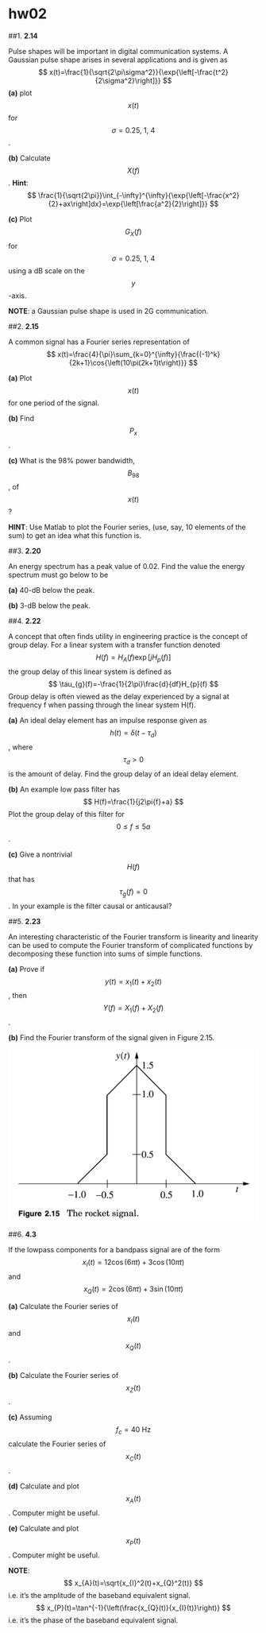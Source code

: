 # hw02

##1.
**2.14**

Pulse shapes will be important in digital communication systems.  A Gaussian pulse shape arises in several applications and is given as
$$
x(t)=\frac{1}{\sqrt{2\pi\sigma^2}}{\exp{\left[-\frac{t^2}{2\sigma^2}\right]}}
$$
**(a)** plot $$x(t)$$ for $$\sigma=0.25,\:1,\:4$$.

**(b)** Calculate $$X(f)$$.
**Hint**:
$$
\frac{1}{\sqrt{2\pi}}\int_{-\infty}^{\infty}{\exp{\left[-\frac{x^2}{2}+ax\right]dx}=\exp{\left[\frac{a^2}{2}\right]}}
$$

**(c)** Plot $$G_X(f)$$ for $$\sigma=0.25,\:1,\:4$$ using a dB scale on the $$y$$-axis.

**NOTE**:  a Gaussian pulse shape is used in 2G communication.


##2.
**2.15**

A common signal has a Fourier series representation of
$$
x(t)=\frac{4}{\pi}\sum_{k=0}^{\infty}{\frac{(-1)^k}{2k+1}\cos{\left(10\pi(2k+1)t\right)}}
$$

**(a)** Plot $$x(t)$$ for one period of the signal.

**(b)** Find $$P_x$$.

**(c)** What is the 98% power bandwidth, $$B_{98}$$, of $$x(t)$$?

**HINT**:  Use Matlab to plot the Fourier series, (use, say, 10 elements of the sum) to get an idea what this function is.


##3.
**2.20**

An energy spectrum has a peak value of 0.02. Find the value the energy spectrum must go below to be

**(a)**    40-dB below the peak.

**(b)**    3-dB below the peak.


##4.
**2.22**

A concept that often finds utility in engineering practice is the concept of group delay. For a linear system with a transfer function denoted
$$
H(f)=H_{A}(f)\exp{\left[jH_{p}(f)\right]}
$$
the group delay of this linear system is defined as
$$
\tau_{g}(f)=-\frac{1}{2\pi}\frac{d}{df}H_{p}(f)
$$
Group delay is often viewed as the delay experienced by a signal at frequency f when passing through the linear system H(f).

**(a)** An ideal delay element has an impulse response given as $$h(t)=\delta(t-\tau_d)$$, where $$\tau_d>0$$ is the amount of delay.  Find the group delay of an ideal delay element.

**(b)** An example low pass filter has
$$
H(f)=\frac{1}{j2\pi{f}+a}
$$
Plot the group delay of this filter for $$0\le{f}\le5a$$.

**(c)** Give a nontrivial $$H(f)$$ that has $$\tau_g(f)=0$$.  In your example is the filter causal or anticausal?


##5.
**2.23**

An interesting characteristic of the Fourier transform is linearity and linearity can be used to compute the Fourier transform of complicated functions by decomposing these function into sums of simple functions.

**(a)** Prove if $$y(t)=x_1(t)+x_2(t)$$, then $$Y(f)=X_1(f)+X_2(f)$$.

**(b)** Find the Fourier transform of the signal given in Figure 2.15.

![figure.01](hw02/hw02-fig01.png)

##6.
**4.3**

If the lowpass components for a bandpass signal are of the form
$$
x_{I}(t)=12\cos{\left(6\pi{t}\right)}+3\cos{\left(10\pi{t}\right)}
$$
and
$$
x_{Q}(t)=2\cos{\left(6\pi{t}\right)}+3\sin{\left(10\pi{t}\right)}
$$

**(a)** Calculate the Fourier series of $$x_I(t)$$ and $$x_Q(t)$$.

**(b)** Calculate the Fourier series of $$x_Z(t)$$.

**(c)** Assuming $$f_c=40\:\text{Hz}$$ calculate the Fourier series of $$x_C(t)$$.

**(d)** Calculate and plot $$x_A(t)$$. Computer might be useful.

**(e)** Calculate and plot $$x_P(t)$$. Computer might be useful.

**NOTE**:
$$
x_{A}(t)=\sqrt{x_{I}^2(t)+x_{Q}^2(t)}
$$
i.e.  it’s the amplitude of the baseband equivalent signal.
$$
x_{P}(t)=\tan^{-1}{\left(\frac{x_{Q}(t)}{x_{I}(t)}\right)}
$$
i.e.  it’s the phase of the baseband equivalent signal.
